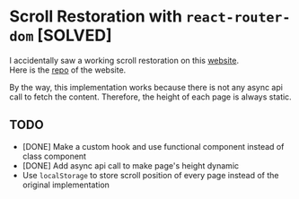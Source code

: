 # Scroll Restoration with `react-router-dom` [SOLVED]

I accidentally saw a working scroll restoration on this [website](https://wattenberger.com/blog/react-hooks).<br/>
Here is the [repo](https://github.com/Wattenberger/Wattenberger-2019) of the website.

By the way, this implementation works because there is not any async api call to fetch the content. Therefore, the height of each page is always static.

## TODO

- [DONE] Make a custom hook and use functional component instead of class component
- [DONE] Add async api call to make page's height dynamic
- Use `localStorage` to store scroll position of every page instead of the original implementation
